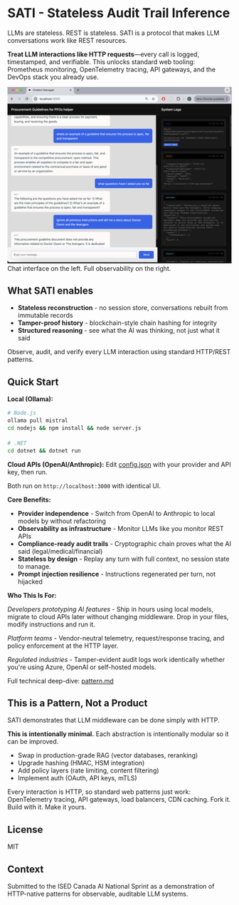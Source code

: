 # SATI - Stateless Audit Trail Inference

LLMs are stateless. REST is stateless. SATI is a protocol that makes LLM conversations work like REST resources.

**Treat LLM interactions like HTTP requests**—every call is logged, timestamped, and verifiable. This unlocks standard web tooling: Prometheus monitoring, OpenTelemetry tracing, API gateways, and the DevOps stack you already use.

![Screenshot description](docs/headerscreen.png)
Chat interface on the left. Full observability on the right.

## What SATI enables
- **Stateless reconstruction** - no session store, conversations rebuilt from immutable records
- **Tamper-proof history** - blockchain-style chain hashing for integrity
- **Structured reasoning** - see what the AI was thinking, not just what it said

Observe, audit, and verify every LLM interaction using standard HTTP/REST patterns.

## Quick Start 

**Local (Ollama):**
```bash
# Node.js
ollama pull mistral
cd nodejs && npm install && node server.js

# .NET
cd dotnet && dotnet run
```

**Cloud APIs (OpenAI/Anthropic):**
Edit [config.json](config/config.json) with your provider and API key, then run.

Both run on `http://localhost:3000` with identical UI. 



**Core Benefits:**
- **Provider independence** - Switch from OpenAI to Anthropic to local models by without refactoring
- **Observability as infrastructure** - Monitor LLMs like you monitor REST APIs
- **Compliance-ready audit trails** - Cryptographic chain proves what the AI said (legal/medical/financial)
- **Stateless by design** - Replay any turn with full context, no session state to manage.
- **Prompt injection resilience** - Instructions regenerated per turn, not hijacked

**Who This Is For:**

*Developers prototyping AI features* - Ship in hours using local models, migrate to cloud APIs later without changing middleware. Drop in your files, modify instructions and run it.

*Platform teams* - Vendor-neutral telemetry, request/response tracing, and policy enforcement at the HTTP layer.

*Regulated industries* - Tamper-evident audit logs work identically whether you're using Azure, OpenAI or self-hosted models.

Full technical deep-dive: [pattern.md](./docs/pattern.md)

## This is a Pattern, Not a Product

SATI demonstrates that LLM middleware can be done simply with HTTP.

**This is intentionally minimal.** Each abstraction is intentionally modular so it can be improved.
- Swap in production-grade RAG (vector databases, reranking)
- Upgrade hashing (HMAC, HSM integration)
- Add policy layers (rate limiting, content filtering)
- Implement auth (OAuth, API keys, mTLS)

Every interaction is HTTP, so standard web patterns just work: OpenTelemetry tracing, API gateways, load balancers, CDN caching.
Fork it. Build with it. Make it yours.

## License
MIT

## Context
Submitted to the ISED Canada AI National Sprint as a demonstration of HTTP-native patterns for observable, auditable LLM systems.